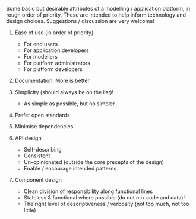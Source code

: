 
Some basic but desirable attributes of a modelling / application platform, in
rough order of priority. These are intended to help inform technology and design
choices. Suggestions / discussion are very welcome!

1. Ease of use (in order of priority)

    * For end users
    * For application developers
    * For modellers
    * For platform administrators
    * For platform developers
    
2. Documentation: More is better

3. Simplicity (should always be on the list)!

   * As simple as possible, but no simpler

4. Prefer open standards

5. Minimise dependencies

6. API design

    * Self-describing 
    * Consistent
    * Un-opinionated (outside the core precepts of the design)
    * Enable / encourage intended patterns

7. Component design

    * Clean division of responsibility along functional lines
    * Stateless & functional where possible (do not mix code and data)!
    * The right level of descriptiveness / verbosity (not too much, not too little)
